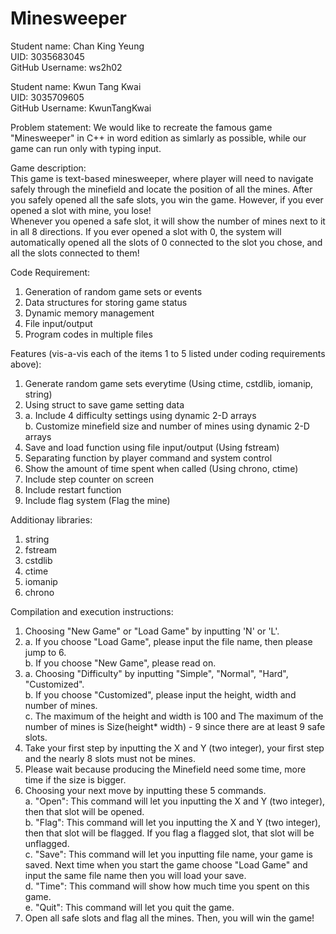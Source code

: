 # Minesweeper

Student name: Chan King Yeung     
UID: 3035683045     
GitHub Username: ws2h02     

Student name: Kwun Tang Kwai     
UID: 3035709605     
GitHub Username: KwunTangKwai   

Problem statement:
We would like to recreate the famous game "Minesweeper" in C++ in word edition as simlarly as possible, while our game can run only with typing input.

Game description:         
This game is text-based minesweeper, where player will need to navigate safely through the minefield and locate the position of all the mines. After you safely opened all the safe slots, you win the game. However, if you ever opened a slot with mine, you lose!      
Whenever you opened a safe slot, it will show the number of mines next to it in all 8 directions. If you ever opened a slot with 0, the system will automatically opened all the slots of 0 connected to the slot you chose, and all the slots connected to them!

Code Requirement:
1. Generation of random game sets or events
2. Data structures for storing game status
3. Dynamic memory management
4. File input/output
5. Program codes in multiple files

Features (vis-a-vis each of the items 1 to 5 listed under coding requirements above):         
1. Generate random game sets everytime 
(Using ctime, cstdlib, iomanip, string)
2. Using struct to save game setting data         
3. a. Include 4 difficulty settings using dynamic 2-D arrays           
   b. Customize minefield size and number of mines using dynamic 2-D arrays         
4. Save and load function using file input/output (Using fstream)
5. Separating function by player command and system control
6. Show the amount of time spent when called
(Using chrono, ctime)              
7. Include step counter on screen            
8. Include restart function                     
9. Include flag system (Flag the mine) 
  
Additionay libraries:
1. string
2. fstream
3. cstdlib
4. ctime
5. iomanip
6. chrono

Compilation and execution instructions: 
1. Choosing "New Game" or "Load Game" by inputting 'N' or 'L'.
2. a. If you choose "Load Game", please input the file name, then please jump to 6.   
   b. If you choose "New Game", please read on.
3. a. Choosing "Difficulty" by inputting "Simple", "Normal", "Hard", "Customized".  
   b. If you choose "Customized", please input the height, width and number of mines.  
   c. The maximum of the height and width is 100 and The maximum of the number of mines is Size(height* width) - 9 since there are at least 9 safe slots.   
4. Take your first step by inputting the X and Y (two integer), your first step and the nearly 8 slots must not be mines.
5. Please wait because producing the Minefield need some time, more time if the size is bigger.
6. Choosing your next move by inputting these 5 commands.    
   a. "Open": This command will let you inputting the X and Y (two integer), then that slot will be opened.   
   b. "Flag": This command will let you inputting the X and Y (two integer), then that slot will be flagged. If you flag a flagged slot, that slot will be unflagged.   
   c. "Save": This command will let you inputting file name, your game is saved. Next time when you start the game choose "Load Game" and input the same file name then you will load your save.   
   d. "Time": This command will show how much time you spent on this game.   
   e. "Quit": This command will let you quit the game.   
7. Open all safe slots and flag all the mines. Then, you will win the game!   
